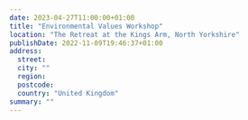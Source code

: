 ```yaml
---
date: 2023-04-27T11:00:00+01:00
title: "Environmental Values Workshop"
location: "The Retreat at the Kings Arm, North Yorkshire"
publishDate: 2022-11-09T19:46:37+01:00
address:
  street:
  city: ""
  region:
  postcode:
  country: "United Kingdom"
summary: ""
---
```


